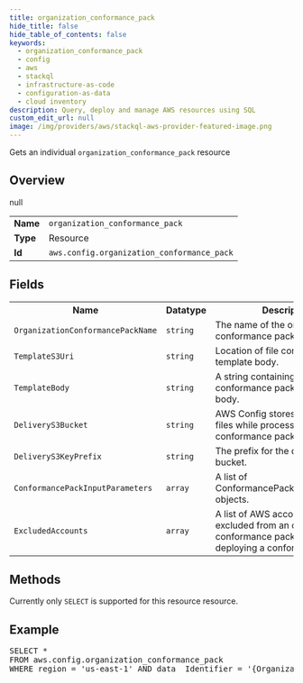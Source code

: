 ```yaml
---
title: organization_conformance_pack
hide_title: false
hide_table_of_contents: false
keywords:
  - organization_conformance_pack
  - config
  - aws
  - stackql
  - infrastructure-as-code
  - configuration-as-data
  - cloud inventory
description: Query, deploy and manage AWS resources using SQL
custom_edit_url: null
image: /img/providers/aws/stackql-aws-provider-featured-image.png
---
```

Gets an individual <code>organization_conformance_pack</code> resource

## Overview
<table><tbody>
<tr><td><b>Name</b></td><td><code>organization_conformance_pack</code></td></tr>
<tr><td><b>Type</b></td><td>Resource</td></tr>
null
<tr><td><b>Id</b></td><td><code>aws.config.organization_conformance_pack</code></td></tr>
</tbody></table>

## Fields
<table><tbody>
<tr><th>Name</th><th>Datatype</th><th>Description</th></tr>
<tr><td><code>OrganizationConformancePackName</code></td><td><code>string</code></td><td>The name of the organization conformance pack.</td></tr><tr><td><code>TemplateS3Uri</code></td><td><code>string</code></td><td>Location of file containing the template body.</td></tr><tr><td><code>TemplateBody</code></td><td><code>string</code></td><td>A string containing full conformance pack template body.</td></tr><tr><td><code>DeliveryS3Bucket</code></td><td><code>string</code></td><td>AWS Config stores intermediate files while processing conformance pack template.</td></tr><tr><td><code>DeliveryS3KeyPrefix</code></td><td><code>string</code></td><td>The prefix for the delivery S3 bucket.</td></tr><tr><td><code>ConformancePackInputParameters</code></td><td><code>array</code></td><td>A list of ConformancePackInputParameter objects.</td></tr><tr><td><code>ExcludedAccounts</code></td><td><code>array</code></td><td>A list of AWS accounts to be excluded from an organization conformance pack while deploying a conformance pack.</td></tr>
</tbody></table>

## Methods
Currently only <code>SELECT</code> is supported for this resource resource.

## Example
<pre>
SELECT * 
FROM aws.config.organization_conformance_pack
WHERE region = 'us-east-1' AND data__Identifier = '{OrganizationConformancePackName}'
</pre>

